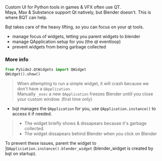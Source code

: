 Custom UI for Python tools in games & VFX often use QT.<br>
Maya, Max & Substance support Qt natively, but Blender doesn't. This is where BQT can help.<br>

Bqt takes care of the heavy lifting, so you can focus on your qt tools.
- manage focus of widgets, letting you parent widgets to blender
- manage QApplication setup for you (the qt eventloop)
- prevent widgets from being garbage collected

### More info

```python
from PySide2.QtWidgets import QWidget
QWidget().show()
```

> When attempting to run a simple widget, it will crash because we don't have a `QApplication`.<br>
Manually `_exec` a new `QApplication` freezes Blender untill you close your custom window. (first time only)

- bqt manages the `QApplication` for you, use `QApplication.instance()` to access it if needed.

> - The widget briefly shows & dissapears because it's garbage collected.
> - The widget dissapears behind Blender when you click on Blender

To prevent these issues, parent the widget to ]`QAppliciation.instance().blender_widget` (blender_widget is created by bqt on startup).
